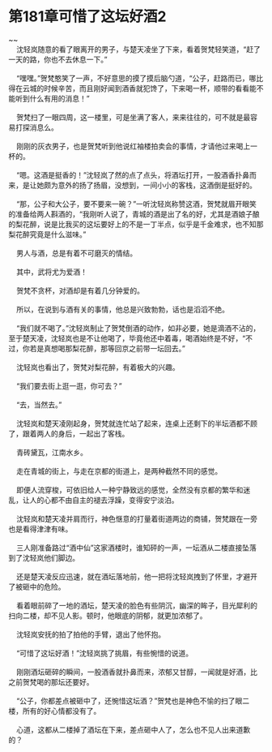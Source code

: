 # 第181章可惜了这坛好酒2
~~<br>&nbsp;&nbsp;&nbsp;&nbsp;沈轻岚随意的看了眼离开的男子，与楚天凌坐了下来，看着贺梵轻笑道，“赶了一天的路，你也不去休息一下。”<br><br>&nbsp;&nbsp;&nbsp;&nbsp;“嘿嘿。”贺梵憨笑了一声，不好意思的摸了摸后脑勺道，“公子，赶路而已，哪比得在云城的时候辛苦，而且刚好闻到酒香就犯馋了，下来喝一杯，顺带的看看能不能听到什么有用的消息！”<br><br>&nbsp;&nbsp;&nbsp;&nbsp;贺梵扫了一眼四周，这一楼里，可是坐满了客人，来来往往的，可不就是最容易打探消息么。<br><br>&nbsp;&nbsp;&nbsp;&nbsp;刚刚的灰衣男子，也是贺梵听到他说红袖楼拍卖会的事情，才请他过来喝上一杯的。<br><br>&nbsp;&nbsp;&nbsp;&nbsp;“嗯。这酒是挺香的！”沈轻岚了然的点了点头，将酒坛打开，一股酒香扑鼻而来，是让她颇为意外的扬了扬眉，没想到，一间小小的客栈，这酒倒是挺好的。<br><br>&nbsp;&nbsp;&nbsp;&nbsp;“那，公子和大公子，要不要来一碗？”一听沈轻岚称赞这酒，贺梵就眉开眼笑的准备给两人斟酒的，“我刚听人说了，青城的酒是出了名的好，尤其是酒娘子酿的梨花醉，说是比我买的这坛要好上的不是一丁半点，似乎是千金难求，也不知那梨花醉究竟是什么滋味。”<br><br>&nbsp;&nbsp;&nbsp;&nbsp;男人与酒，总是有着不可磨灭的情结。<br><br>&nbsp;&nbsp;&nbsp;&nbsp;其中，武将尤为爱酒！<br><br>&nbsp;&nbsp;&nbsp;&nbsp;贺梵不贪杯，对酒却是有着几分钟爱的。<br><br>&nbsp;&nbsp;&nbsp;&nbsp;所以，在说到与酒有关的事情，他总是兴致勃勃，话也是滔滔不绝。<br><br>&nbsp;&nbsp;&nbsp;&nbsp;“我们就不喝了。”沈轻岚制止了贺梵倒酒的动作，如非必要，她是滴酒不沾的，至于楚天凌，沈轻岚也是不让他喝了，毕竟他还中着毒，喝酒始终是不好，“不过，你若是真想喝那梨花醉，那等回京之前带一坛回去。”<br><br>&nbsp;&nbsp;&nbsp;&nbsp;沈轻岚也看出了，贺梵对梨花醉，有着极大的兴趣。<br><br>&nbsp;&nbsp;&nbsp;&nbsp;“我们要去街上逛一逛，你可去？”<br><br>&nbsp;&nbsp;&nbsp;&nbsp;“去，当然去。”<br><br>&nbsp;&nbsp;&nbsp;&nbsp;沈轻岚和楚天凌刚起身，贺梵就连忙站了起来，连桌上还剩下的半坛酒都不顾了，跟着两人的身后，一起出了客栈。<br><br>&nbsp;&nbsp;&nbsp;&nbsp;青砖黛瓦，江南水乡。<br><br>&nbsp;&nbsp;&nbsp;&nbsp;走在青城的街上，与走在京都的街道上，是两种截然不同的感觉。<br><br>&nbsp;&nbsp;&nbsp;&nbsp;即便人流穿梭，可依旧给人一种宁静致远的感觉，全然没有京都的繁华和迷乱，让人的心都不由自主的褪去浮躁，变得安宁淡泊。<br><br>&nbsp;&nbsp;&nbsp;&nbsp;沈轻岚和楚天凌并肩而行，神色惬意的打量着街道两边的商铺，贺梵跟在一旁也是看得津津有味。<br><br>&nbsp;&nbsp;&nbsp;&nbsp;三人刚准备路过“酒中仙”这家酒楼时，谁知砰的一声，一坛酒从二楼直接坠落到了沈轻岚他们脚边。<br><br>&nbsp;&nbsp;&nbsp;&nbsp;还是楚天凌反应迅速，就在酒坛落地前，他一把将沈轻岚拽到了怀里，才避开了被砸中的危险。<br><br>&nbsp;&nbsp;&nbsp;&nbsp;看着眼前碎了一地的酒坛，楚天凌的脸色有些阴沉，幽深的眸子，目光犀利的扫向二楼，却不见人影。顿时，他眼底的阴郁，就更加浓郁了。<br><br>&nbsp;&nbsp;&nbsp;&nbsp;沈轻岚安抚的拍了拍他的手臂，退出了他怀抱。<br><br>&nbsp;&nbsp;&nbsp;&nbsp;“可惜了这坛好酒！”沈轻岚挑了挑眉，有些惋惜的说道。<br><br>&nbsp;&nbsp;&nbsp;&nbsp;刚刚酒坛砸碎的瞬间，一股酒香就扑鼻而来，浓郁又甘醇，一闻就是好酒，比之前贺梵喝的那坛还要好。<br><br>&nbsp;&nbsp;&nbsp;&nbsp;“公子，你都差点被砸中了，还惋惜这坛酒？”贺梵也是神色不愉的扫了眼二楼，所有的好心情都没有了。<br><br>&nbsp;&nbsp;&nbsp;&nbsp;心道，这都从二楼掉了酒坛在下来，差点砸中人了，怎么也不见人出来道歉的？<br><br>
                    

<script>_fwqdsqadxfw()</script>
<div><script>_dfwf1dw();</script></div>
<div><script>_dfwf1agdw();</script></div>
                